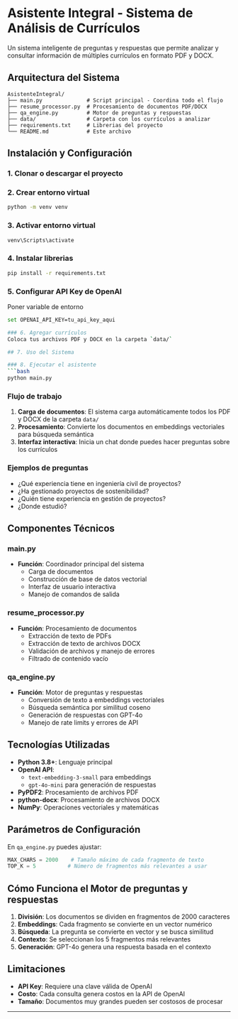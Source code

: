 # Asistente Integral - Sistema de Análisis de Currículos

Un sistema inteligente de preguntas y respuestas que permite analizar y consultar información de múltiples currículos en formato PDF y DOCX.

## Arquitectura del Sistema

```
AsistenteIntegral/
├── main.py              # Script principal - Coordina todo el flujo
├── resume_processor.py  # Procesamiento de documentos PDF/DOCX
├── qa_engine.py         # Motor de preguntas y respuestas
├── data/                # Carpeta con los currículos a analizar
├── requirements.txt     # Librerias del proyecto
└── README.md            # Este archivo
```

## Instalación y Configuración

### 1. Clonar o descargar el proyecto

### 2. Crear entorno virtual
```bash
python -m venv venv
```

### 3. Activar entorno virtual
```bash
venv\Scripts\activate
```

### 4. Instalar librerias
```bash
pip install -r requirements.txt
```

### 5. Configurar API Key de OpenAI
Poner variable de entorno
```bash
set OPENAI_API_KEY=tu_api_key_aqui

### 6. Agregar currículos
Coloca tus archivos PDF y DOCX en la carpeta `data/`

## 7. Uso del Sistema

### 8. Ejecutar el asistente
```bash
python main.py
```

### Flujo de trabajo
1. **Carga de documentos**: El sistema carga automáticamente todos los PDF y DOCX de la carpeta `data/`
2. **Procesamiento**: Convierte los documentos en embeddings vectoriales para búsqueda semántica
3. **Interfaz interactiva**: Inicia un chat donde puedes hacer preguntas sobre los currículos

### Ejemplos de preguntas
- ¿Qué experiencia tiene en ingeniería civil de proyectos?
- ¿Ha gestionado proyectos de sostenibilidad?
- ¿Quién tiene experiencia en gestión de proyectos?
- ¿Donde estudió?

## Componentes Técnicos

### main.py
- **Función**: Coordinador principal del sistema
  - Carga de documentos
  - Construcción de base de datos vectorial
  - Interfaz de usuario interactiva
  - Manejo de comandos de salida

### resume_processor.py
- **Función**: Procesamiento de documentos
  - Extracción de texto de PDFs
  - Extracción de texto de archivos DOCX
  - Validación de archivos y manejo de errores
  - Filtrado de contenido vacío

### qa_engine.py
- **Función**: Motor de preguntas y respuestas
  - Conversión de texto a embeddings vectoriales
  - Búsqueda semántica por similitud coseno
  - Generación de respuestas con GPT-4o
  - Manejo de rate limits y errores de API

## Tecnologías Utilizadas

- **Python 3.8+**: Lenguaje principal
- **OpenAI API**: 
  - `text-embedding-3-small` para embeddings
  - `gpt-4o-mini` para generación de respuestas
- **PyPDF2**: Procesamiento de archivos PDF
- **python-docx**: Procesamiento de archivos DOCX
- **NumPy**: Operaciones vectoriales y matemáticas

## Parámetros de Configuración

En `qa_engine.py` puedes ajustar:

```python
MAX_CHARS = 2000    # Tamaño máximo de cada fragmento de texto
TOP_K = 5          # Número de fragmentos más relevantes a usar
```

## Cómo Funciona el Motor de preguntas y respuestas

1. **División**: Los documentos se dividen en fragmentos de 2000 caracteres
2. **Embeddings**: Cada fragmento se convierte en un vector numérico
3. **Búsqueda**: La pregunta se convierte en vector y se busca similitud
4. **Contexto**: Se seleccionan los 5 fragmentos más relevantes
5. **Generación**: GPT-4o genera una respuesta basada en el contexto

## Limitaciones

- **API Key**: Requiere una clave válida de OpenAI
- **Costo**: Cada consulta genera costos en la API de OpenAI
- **Tamaño**: Documentos muy grandes pueden ser costosos de procesar




---


